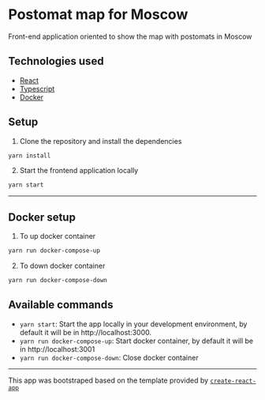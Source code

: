 # Postomat map for Moscow

Front-end application oriented to show the map with postomats in Moscow

## Technologies used

- [React](https://reactjs.org/)
- [Typescript](https://www.typescriptlang.org/)
- [Docker](https://www.docker.com/)

## Setup

1. Clone the repository and install the dependencies

```bash
yarn install
```

2. Start the frontend application locally

```bash
yarn start
```

---

## Docker setup

1. To up docker container

```bash
yarn run docker-compose-up
```

2. To down docker container

```bash
yarn run docker-compose-down
```

## Available commands

- `yarn start`: Start the app locally in your development environment, by default it will be in http://localhost:3000.
- `yarn run docker-compose-up`: Start docker container, by default it will be in http://localhost:3001
- `yarn run docker-compose-down`: Close docker container

---

This app was bootstraped based on the template provided by [`create-react-app`](https://github.com/facebook/create-react-app)
